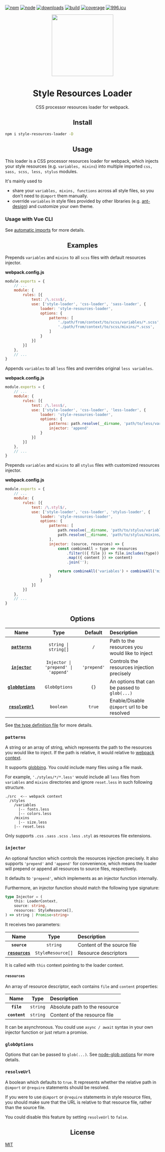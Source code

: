 [![npm][npm]][npm-url]
[![node][node]][node-url]
[![downloads][downloads]][downloads-url]
[![build][build]][build-url]
[![coverage][coverage]][coverage-url]
[![996.icu][996.icu]][996.icu-url]

<div align="center">
  <a href="https://github.com/webpack/webpack">
    <img
        width="200"
        height="200"
        src="https://webpack.js.org/assets/icon-square-big.svg"
    >
  </a>
  <h1>Style Resources Loader</h1>
  <p>CSS processor resources loader for webpack.</p>
</div>


<h2 align="center">Install</h2>

```bash
npm i style-resources-loader -D
```

<h2 align="center">Usage</h2>

This loader is a CSS processor resources loader for webpack, which injects your style resources (e.g. `variables, mixins`) into multiple imported `css, sass, scss, less, stylus` modules.

It's mainly used to
 - share your `variables, mixins, functions` across all style files, so you don't need to `@import` them manually.
 - override `variables` in style files provided by other libraries (e.g. [ant-design](https://github.com/ant-design/ant-design)) and customize your own theme.

### Usage with Vue CLI

See [automatic imports](https://cli.vuejs.org/guide/css.html#automatic-imports) for more details.

<h2 align="center">Examples</h2>

Prepends `variables` and `mixins` to all `scss` files with default resources injector.

**webpack.config.js**
``` js
module.exports = {
    // ...
    module: {
        rules: [{
            test: /\.scss$/,
            use: ['style-loader', 'css-loader', 'sass-loader', {
                loader: 'style-resources-loader',
                options: {
                    patterns: [
                        './path/from/context/to/scss/variables/*.scss',
                        './path/from/context/to/scss/mixins/*.scss',
                    ]
                }
            }]
        }]
    },
    // ...
}
```

Appends `variables` to all `less` files and overrides original `less variables`.

**webpack.config.js**
```js
module.exports = {
    // ...
    module: {
        rules: [{
            test: /\.less$/,
            use: ['style-loader', 'css-loader', 'less-loader', {
                loader: 'style-resources-loader',
                options: {
                    patterns: path.resolve(__dirname, 'path/to/less/variables/*.less'),
                    injector: 'append'
                }
            }]
        }]
    },
    // ...
}
```

Prepends `variables` and `mixins` to all `stylus` files with customized resources injector.

**webpack.config.js**
``` js
module.exports = {
    // ...
    module: {
        rules: [{
            test: /\.styl$/,
            use: ['style-loader', 'css-loader', 'stylus-loader', {
                loader: 'style-resources-loader',
                options: {
                    patterns: [
                        path.resolve(__dirname, 'path/to/stylus/variables/*.styl'),
                        path.resolve(__dirname, 'path/to/stylus/mixins/*.styl')
                    ],
                    injector: (source, resources) => {
                        const combineAll = type => resources
                            .filter(({ file }) => file.includes(type))
                            .map(({ content }) => content)
                            .join('');

                        return combineAll('variables') + combineAll('mixins') + source;
                    }
                }
            }]
        }]
    },
    // ...
}
```

<h2 align="center">Options</h2>

|Name|Type|Default|Description|
|:--:|:--:|:-----:|:----------|
|**[`patterns`](#patterns)**|`string \| string[]`|`/`|Path to the resources you would like to inject|
|**[`injector`](#injector)**|`Injector \| 'prepend' \| 'append'`|`'prepend'`|Controls the resources injection precisely|
|**[`globOptions`](#globoptions)**|`GlobOptions`|`{}`|An options that can be passed to `glob(...)`|
|**[`resolveUrl`](#resolveurl)**|`boolean`|`true`|Enable/Disable `@import` url to be resolved|

See [the type definition file](https://github.com/yenshih/style-resources-loader/blob/master/src/types.ts) for more details.

### `patterns`

A string or an array of string, which represents the path to the resources you would like to inject. If the path is relative, it would relative to [webpack context](https://webpack.js.org/configuration/entry-context/).

It supports [globbing](https://github.com/isaacs/node-glob). You could include many files using a file mask.

For example, `'./styles/*/*.less'` would include all `less` files from `variables` and `mixins` directories and ignore `reset.less` in such following structure.

```
./src  <-- webpack context
  /styles
    /variables
      |-- fonts.less
      |-- colors.less
    /mixins
      |-- size.less
    |-- reset.less
```

Only supports `.css` `.sass` `.scss` `.less` `.styl` as resources file extensions.

### `injector`

An optional function which controls the resources injection precisely. It also supports `'prepend'` and `'append'` for convenience, which means the loader will prepend or append all resources to source files, respectively.

It defaults to `'prepend'`, which implements as an injector function internally.

Furthermore, an injector function should match the following type signature:

```ts
type Injector = (
    this: LoaderContext,
    source: string,
    resources: StyleResource[],
) => string | Promise<string>
```

It receives two parameters:

|Name|Type|Description|
|:--:|:--:|:----------|
|**`source`**|`string`|Content of the source file|
|**[`resources`](#resources)**|`StyleResource[]`|Resource descriptors|

It is called with `this` context pointing to the loader context.

#### `resources`

An array of resource descriptor, each contains `file` and `content` properties:

|Name|Type|Description|
|:--:|:--:|:----------|
|**`file`**|`string`|Absolute path to the resource|
|**`content`**|`string`|Content of the resource file|

It can be asynchronous. You could use `async / await` syntax in your own injector function or just return a promise.

### `globOptions`

Options that can be passed to `glob(...)`. See [node-glob options](https://github.com/isaacs/node-glob#options) for more details.

### `resolveUrl`

A boolean which defaults to `true`. It represents whether the relative path in `@import` or `@require` statements should be resolved.

If you were to use `@import` or `@require` statements in style resource files, you should make sure that the URL is relative to that resource file, rather than the source file.

You could disable this feature by setting `resolveUrl` to `false`.

<h2 align="center">License</h2>

[MIT](http://www.opensource.org/licenses/mit-license.php)

[npm]: https://img.shields.io/npm/v/style-resources-loader.svg?style=flat-square
[npm-url]: https://www.npmjs.com/package/style-resources-loader
[node]: https://img.shields.io/node/v/style-resources-loader.svg
[node-url]: https://nodejs.org
[downloads]: https://img.shields.io/npm/dm/style-resources-loader.svg?style=flat-square
[downloads-url]: https://www.npmjs.com/package/style-resources-loader
[build]: https://img.shields.io/travis/yenshih/style-resources-loader/master.svg?style=flat-square
[build-url]: https://travis-ci.org/yenshih/style-resources-loader
[coverage]: https://img.shields.io/coveralls/yenshih/style-resources-loader/master.svg?style=flat
[coverage-url]: https://coveralls.io/github/yenshih/style-resources-loader?branch=master
[996.icu]: https://img.shields.io/badge/link-996.icu-%23FF4D5B.svg?style=flat-square
[996.icu-url]: https://996.icu/#/en_US
